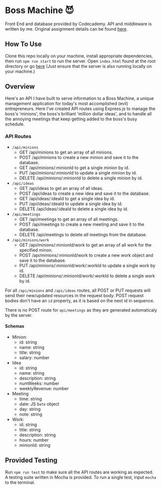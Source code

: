 # Boss Machine 😈

Front End and database provided by Codecademy. API and middleware is written by me.
Original assignment details can be found [here](/ASSIGNMENT_DETAILS.md).

## How To Use

Clone this repo locally on your machine, install appropriate dependencies, then run `npm run start` to run the server. Open `index.html` found at the root directory or go [here](https://bossmachine-codecademy.surge.sh/) (Just ensure that the server is also running locally on your machine.)

## Overview

Here's an API I have built to serve information to a Boss Machine, a unique management application for today's most accomplished (evil) entrepreneurs. Here I've created API routes using Express.js to manage the boss's 'minions', the boss's brilliant 'million dollar ideas', and to handle all the annoying meetings that keep getting added to the boss's busy schedule.

### API Routes

- `/api/minions`
  - GET /api/minions to get an array of all minions.
  - POST /api/minions to create a new minion and save it to the database.
  - GET /api/minions/:minionId to get a single minion by id.
  - PUT /api/minions/:minionId to update a single minion by id.
  - DELETE /api/minions/:minionId to delete a single minion by id.
- `/api/ideas`
  - GET /api/ideas to get an array of all ideas.
  - POST /api/ideas to create a new idea and save it to the database.
  - GET /api/ideas/:ideaId to get a single idea by id.
  - PUT /api/ideas/:ideaId to update a single idea by id.
  - DELETE /api/ideas/:ideaId to delete a single idea by id.
- `/api/meetings`
  - GET /api/meetings to get an array of all meetings.
  - POST /api/meetings to create a new meeting and save it to the database.
  - DELETE /api/meetings to delete _all_ meetings from the database.
- `/api/minions/work`
  - GET /api/minions/:minionId/work to get an array of all work for the specified minon.
  - POST /api/minions/:minionId/work to create a new work object and save it to the database.
  - PUT /api/minions/:minionId/work/:workId to update a single work by id.
  - DELETE /api/minions/:minionId/work/:workId to delete a single work by id.

For all `/api/minions` and `/api/ideas` routes, all POST or PUT requests will send their new/updated resources in the request body. POST request bodies don't have an `id` property, as it is based on the next id in sequence.

There is no POST route for `api/meetings` as they are generated automaticaly by the server.

#### Schemas

- Minion:
  - id: string
  - name: string
  - title: string
  - salary: number
- Idea
  - id: string
  - name: string
  - description: string
  - numWeeks: number
  - weeklyRevenue: number
- Meeting
  - time: string
  - date: JS `Date` object
  - day: string
  - note: string
- Work:
  - id: string
  - title: string
  - description: string
  - hours: number
  - minionId: string

## Provided Testing

Run `npm run test` to make sure all the API routes are working as expected. A testing suite written in Mocha is provided. To run a single test, input `mocha` to the terminal. 
